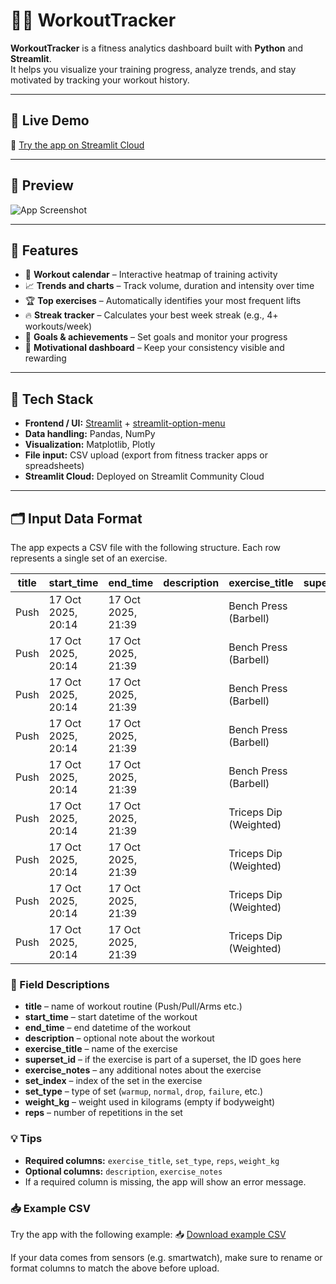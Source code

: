 # 🏋️‍♂️ WorkoutTracker

**WorkoutTracker** is a fitness analytics dashboard built with **Python** and **Streamlit**.  
It helps you visualize your training progress, analyze trends, and stay motivated by tracking your workout history.

---

## 🚀 Live Demo
🔗 [Try the app on Streamlit Cloud](https://workout-analyser.streamlit.app)

---

## 📸 Preview
![App Screenshot](images/workout_analyser_demo.png)

---

## 🚀 Features

- 📅 **Workout calendar** – Interactive heatmap of training activity  
- 📈 **Trends and charts** – Track volume, duration and intensity over time
- 🏆 **Top exercises** – Automatically identifies your most frequent lifts  
- 🔥 **Streak tracker** – Calculates your best week streak (e.g., 4+ workouts/week)  
- 🎯 **Goals & achievements** – Set goals and monitor your progress  
- 💪 **Motivational dashboard** – Keep your consistency visible and rewarding  

---

## 🧠 Tech Stack

- **Frontend / UI:** [Streamlit](https://streamlit.io/) + [streamlit-option-menu](https://github.com/victoryhb/streamlit-option-menu)
- **Data handling:** Pandas, NumPy
- **Visualization:** Matplotlib, Plotly
- **File input:** CSV upload (export from fitness tracker apps or spreadsheets)
- **Streamlit Cloud:** Deployed on Streamlit Community Cloud

---

## 🗂️ Input Data Format

The app expects a CSV file with the following structure. Each row represents a single set of an exercise.

| title | start_time | end_time | description | exercise_title | superset_id | exercise_notes | set_index | set_type | weight_kg | reps |
|-------|------------|---------|-------------|----------------|-------------|----------------|-----------|----------|-----------|------|
| Push  | 17 Oct 2025, 20:14 | 17 Oct 2025, 21:39 |  | Bench Press (Barbell) |  |  | 3 | warmup  | 80  | 4 |
| Push  | 17 Oct 2025, 20:14 | 17 Oct 2025, 21:39 |  | Bench Press (Barbell) |  |  | 4 | normal  | 100 | 9 |
| Push  | 17 Oct 2025, 20:14 | 17 Oct 2025, 21:39 |  | Bench Press (Barbell) |  |  | 5 | normal  | 100 | 9 |
| Push  | 17 Oct 2025, 20:14 | 17 Oct 2025, 21:39 |  | Bench Press (Barbell) |  |  | 6 | normal  | 100 | 8 |
| Push  | 17 Oct 2025, 20:14 | 17 Oct 2025, 21:39 |  | Bench Press (Barbell) |  |  | 7 | normal  | 100 | 8 |
| Push  | 17 Oct 2025, 20:14 | 17 Oct 2025, 21:39 |  | Triceps Dip (Weighted) |  |  | 0 | warmup  |     | 6 |
| Push  | 17 Oct 2025, 20:14 | 17 Oct 2025, 21:39 |  | Triceps Dip (Weighted) |  |  | 1 | warmup  | 15  | 3 |
| Push  | 17 Oct 2025, 20:14 | 17 Oct 2025, 21:39 |  | Triceps Dip (Weighted) |  |  | 2 | normal  | 32.5| 9 |
| Push  | 17 Oct 2025, 20:14 | 17 Oct 2025, 21:39 |  | Triceps Dip (Weighted) |  |  | 3 | normal  | 32.5| 7 |

### 📝 Field Descriptions
- **title** – name of workout routine (Push/Pull/Arms etc.)
- **start_time** – start datetime of the workout
- **end_time** – end datetime of the workout
- **description** – optional note about the workout
- **exercise_title** – name of the exercise
- **superset_id** – if the exercise is part of a superset, the ID goes here
- **exercise_notes** – any additional notes about the exercise
- **set_index** – index of the set in the exercise
- **set_type** – type of set (`warmup`, `normal`, `drop`, `failure`, etc.)  
- **weight_kg** – weight used in kilograms (empty if bodyweight)  
- **reps** – number of repetitions in the set  

### 💡 Tips
- **Required columns:** `exercise_title`, `set_type`, `reps`, `weight_kg`
- **Optional columns:** `description`, `exercise_notes`  
- If a required column is missing, the app will show an error message.

### 📥 Example CSV
Try the app with the following example:
📥 [Download example CSV](example_workout.csv)


If your data comes from sensors (e.g. smartwatch), make sure to rename or format columns to match the above before upload.